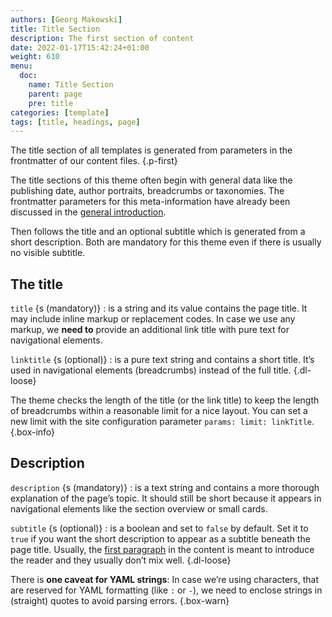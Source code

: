 ```yaml
---
authors: [Georg Makowski]
title: Title Section
description: The first section of content 
date: 2022-01-17T15:42:24+01:00 
weight: 610
menu:
  doc:
    name: Title Section
    parent: page
    pre: title
categories: [template]
tags: [title, headings, page]
---
```


The title section of all templates is generated from parameters in the frontmatter of our content files.
{.p-first}
<!--more-->

The title sections of this theme often begin with general data like the publishing date, author portraits, breadcrumbs or taxonomies. The frontmatter parameters for this meta-information have already been discussed in the [general introduction](/doc/intro).

Then follows the title and an optional subtitle which is generated from a short description. Both are mandatory for this theme even if there is usually no visible subtitle.

## The title

`title` {s (mandatory)}
: is a string and its value contains the page title. It may include inline markup or replacement codes. In case we use any markup, we **need to** provide an additional link title with pure text for navigational elements.

`linktitle` {s (optional)}
: is a pure text string and contains a short title. It’s used in navigational elements (breadcrumbs) instead of the full title.
{.dl-loose}

The theme checks the length of the title (or the link title) to keep the length of breadcrumbs within a reasonable limit for a nice layout. You can set a new limit with the site configuration parameter `params: limit: linkTitle`.
{.box-info}

## Description

`description` {s (mandatory)}
: is a text string and contains a more thorough explanation of the page’s topic. It should still be short because it appears in navigational elements like the section overview or small cards.

`subtitle` {s (optional)}
: is a boolean and set to `false` by default. Set it to `true` if you want the short description to appear as a subtitle beneath the page title. Usually, the [first paragraph](standfirst) in the content is meant to introduce the reader and they usually don’t mix well.
{.dl-loose}

There is **one caveat for YAML strings**: In case we’re using characters, that are reserved for YAML formatting (like `:` or `-`), we need to enclose strings in (straight) quotes to avoid parsing errors.
{.box-warn}